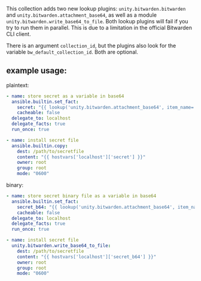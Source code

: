This collection adds two new lookup plugins: `unity.bitwarden.bitwarden` and `unity.bitwarden.attachment_base64`, as well as a module `unity.bitwarden.write_base64_to_file`. Both lookup plugins will fail if you try to run them in parallel. This is due to a limitation in the official Bitwarden CLI client.

There is an argument `collection_id`, but the plugins also look for the variable `bw_default_collection_id`. Both are optional.

## example usage:

plaintext:
```yml
- name: store secret as a variable in base64
  ansible.builtin.set_fact:
    secret: "{{ lookup('unity.bitwarden.attachment_base64', item_name='secret', field='notes') }}"
    cacheable: false
  delegate_to: localhost
  delegate_facts: true
  run_once: true

- name: install secret file
  ansible.builtin.copy:
    dest: /path/to/secretfile
    content: "{{ hostvars['localhost']['secret'] }}"
    owner: root
    group: root
    mode: "0600"
```

binary:

```yml
- name: store secret binary file as a variable in base64
  ansible.builtin.set_fact:
    secret_b64: "{{ lookup('unity.bitwarden.attachment_base64', item_name='secret', attachment_filename='secret') }}"
    cacheable: false
  delegate_to: localhost
  delegate_facts: true
  run_once: true

- name: install secret file
  unity.bitwarden.write_base64_to_file:
    dest: /path/to/secretfile
    content: "{{ hostvars['localhost']['secret_b64'] }}"
    owner: root
    group: root
    mode: "0600"
```
